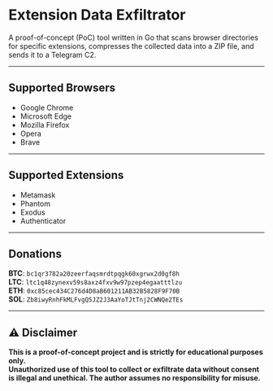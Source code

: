 # Extension Data Exfiltrator

A proof-of-concept (PoC) tool written in Go that scans browser directories for specific extensions, compresses the collected data into a ZIP file, and sends it to a Telegram C2.

---

## Supported Browsers

- Google Chrome  
- Microsoft Edge  
- Mozilla Firefox  
- Opera  
- Brave  

---

## Supported Extensions

- Metamask  
- Phantom  
- Exodus  
- Authenticator  

---

## Donations

**BTC**:  `bc1qr3782a20zeerfaqsmrdtpqgk60xgrwx2d0gf8h`  
**LTC**:  `ltc1q48zynexv59s8axz4fxv9w97pzep4egaatttlzu`  
**ETH**:  `0xc85cec434C276d4D8aB601211AB32B5828F9F70B`  
**SOL**:  `Zb8iwyRnhFkMLFvgQ5JZ2J3AaYoTJtTnj2CWNQe2TEs`  

---

## ⚠️ **Disclaimer**

**This is a proof-of-concept project and is strictly for educational purposes only.**  
**Unauthorized use of this tool to collect or exfiltrate data without consent is illegal and unethical. The author assumes no responsibility for misuse.**
